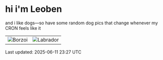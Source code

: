 # hi i'm Leoben

and i like dogs—so have some random dog pics that change whenever my CRON feels like it

|  |  |
|--------|----------|
| ![Borzoi](https://random-dog-vercel.vercel.app/api/random-borzoi?v=1749684448) | ![Labrador](https://random-dog-vercel.vercel.app/api/random-labrador?v=1749684448) |

Last updated: 2025-06-11 23:27 UTC
